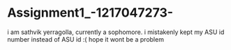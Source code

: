 # Assignment1_-1217047273-
 i am sathvik yerragolla, currently a sophomore. 
 i mistakenly kept my ASU id number instead of ASU id :( hope it wont be a problem
